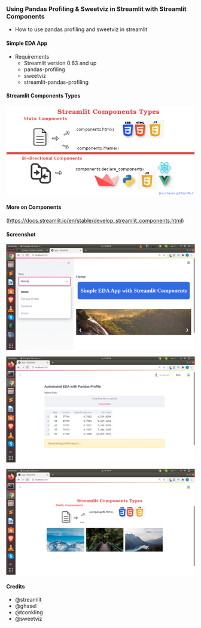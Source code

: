 ### Using Pandas Profiling & Sweetviz in Streamlit with Streamlit Components

- How to use pandas profiling and sweetviz in streamlit

#### Simple EDA App

- Requirements
  - Streamlit version 0.63 and up
  - pandas-profiling
  - sweetviz
  - streamlit-pandas-profiling

#### Streamlit Components Types

![](images/streamlit_component_types_jcharistech.png)

#### More on Components

(https://docs.streamlit.io/en/stable/develop_streamlit_components.html)

#### Screenshot

![](images/app_image03.png)

![](images/app_image01.png)

![](images/app_image02.png)

#### Credits

- @streamlit
- @ghasel
- @tconkling
- @sweetviz
